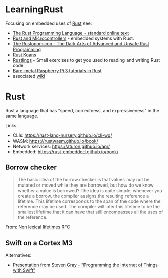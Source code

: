 # LearningRust
Focusing on embedded uses of [Rust](https://www.rust-lang.org) see:
* [The Rust Programming Language - standard online text](https://doc.rust-lang.org/book/index.html)
* [Rust and Microcontrollers](https://rust-embedded.github.io/discovery/) - embedded systems with Rust.
* [The Rustonomicon - The Dark Arts of Advanced and Unsafe Rust Programming](https://doc.rust-lang.org/nomicon/)
* [Rust Koans](https://github.com/crazymykl/rust-koans)
* [Rustlings](https://github.com/rustlings/rustlings) - Small exercises to get you used to reading and writing Rust code
* [Bare-metal Raspberry Pi 3 tutorials in Rust](https://github.com/rust-embedded/rust-raspi3-tutorial)
* associated [wiki](https://github.com/NickAger/LearningRust/wiki)

# Rust
Rust a language that has "speed, correctness, and expressiveness" in the same language.

Links:
* CLIs: https://rust-lang-nursery.github.io/cli-wg/
* WASM: https://rustwasm.github.io/book/
* Network services: https://aturon.github.io/apr/
* Embedded: https://rust-embedded.github.io/book/

## Borrow checker

> The basic idea of the borrow checker is that values may not be mutated or moved while they are borrowed, but how do we know whether a value is borrowed? The idea is quite simple: whenever you create a borrow, the compiler assigns the resulting reference a lifetime. This lifetime corresponds to the span of the code where the reference may be used. The compiler will infer this lifetime to be the smallest lifetime that it can have that still encompasses all the uses of the reference.

From: [Non lexical lifetimes RFC](https://github.com/nikomatsakis/nll-rfc/blob/master/0000-nonlexical-lifetimes.md#how-we-teach-this)

## Swift on a Cortex M3
Alternatives:
* [Presentation from Steven Gray - “Programming the Internet of Things with Swift”](SwiftThings.pdf)


